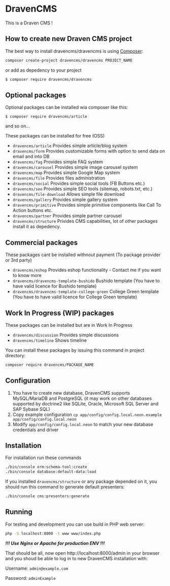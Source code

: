 # DravenCMS

This is a Draven CMS !

## How to create new Draven CMS project

The best way to install dravencms/dravencms is using  [Composer](http://getcomposer.org/):

```sh
composer create-project dravencms/dravencms PROJECT_NAME
```

or add as depedency to your project 

```sh
$ composer require dravencms/dravencms
```

## Optional packages

Optional packages can be installed wia composer like this:

```
$ composer require dravencms/article
```
and so on...

These packages can be installed for free (OSS)

- `dravencms/article` Provides simple article/blog system
- `dravencms/form` Provides customizable forms with option to send data on email and into DB
- `dravencms/fag` Provides simple FAQ system
- `dravencms/carousel` Provides simple image carousel system
- `dravencms/map` Provides simple Google Map system
- `dravencms/file` Provides files administration
- `dravencms/social` Provides simple social tools (FB Buttons etc.)
- `dravencms/seo` Provides simple SEO tools (sitemap, robots.txt, etc.)
- `dravencms/file-download` Allows simple file download
- `dravencms/gallery` Provides simple gallery system
- `dravencms/primitive` Provides simple primitive components like Call To Action buttons etc.
- `dravencms/partner` Provides simple partner carousel
- `dravencms/structure` Privides CMS capabilities, lot of other packages install it as depedency.

## Commercial packages

These packages cant be installed withnout payment (To package provider or 3rd party)

- `dravencms/eshop` Provides eshop functionality - Contact me if you want to know more
- `dravencms/dravencms-template-bushido` Bushido template (You have to have valid licence for Bushido template)
- `dravencms/dravencms-template-college-green` College Green template (You have to have valid licence for College Green template)

## Work In Progress (WIP) packages

These packages can be installed but are in Work In Progress

- `dravencms/discussion` Provides simple discussions
- `dravencms/timeline` Shows timeline

You can install these packages by issuing this command in project directory:

```sh
composer require dravencms/PACKAGE_NAME
```

## Configuration

1. You have to create new database, DravenCMS supports MySQL/MariaDB and PostgreSQL (it may work on other databases supported by doctrine2 like SQLite, Oracle, Microsoft SQL Server and SAP Sybase SQL)
2. Copy example configuration `cp app/config/config.local.neon.example app/config/config.local.neon`
3. Modify `app/config/config.local.neon` to match your new database credentials and driver

## Installation

For installation run these commands

```sh
./bin/console orm:schema-tool:create
./bin/console database:default-data:load
```

If you installed `dravencms/structure` or any package depended on it, you should run this command to generate default presenters:

```sh
./bin/console cms:presenters:generate
```

## Running

For testing and development you can use build in PHP web server:

```sh
php -S localhost:8000 -t www www/index.php
```

***!!! Use Nginx or Apache for production ENV !!!***

That should be all, now open http://localhost:8000/admin in your browser and you shoud be able to log in to new DravenCMS installation with:

Username: `admin@example.com`

Password: `adminExample`







